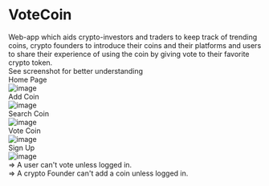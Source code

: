 # VoteCoin
Web-app which aids crypto-investors and traders to keep track of trending coins, crypto founders to introduce their coins and their platforms and users to share their experience of using the coin by giving vote to their favorite crypto token.
</br>
<bold>See screenshot for better understanding</bold>
</br>Home Page</br>
![image](https://user-images.githubusercontent.com/99603170/236687853-fa747c99-10a4-43c2-bb72-473ae4571fc7.png)
</br>Add Coin</br>
![image](https://user-images.githubusercontent.com/99603170/236688015-174ed11b-6c24-4b7d-a662-e6b892ed9535.png)
</br>Search Coin</br>
![image](https://user-images.githubusercontent.com/99603170/236688021-99da8dd6-0942-4db9-8954-9f08e946843a.png)
</br>Vote Coin</br>
![image](https://user-images.githubusercontent.com/99603170/236688074-5da85ead-b896-4d84-9200-4cf2ee0c2673.png)
</br>Sign Up</br>
![image](https://user-images.githubusercontent.com/99603170/236688156-7cb7c81f-dbf5-4196-a26d-c70ebf3d64ff.png)
</br> =>  A user can't vote unless logged in.</br>
  => A crypto Founder can't add a coin unless logged in.</br>
